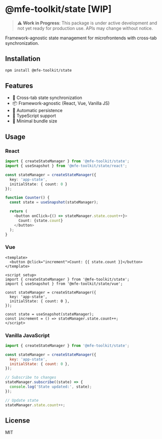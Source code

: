 # @mfe-toolkit/state [WIP]

> **⚠️ Work in Progress**: This package is under active development and not yet ready for production use. APIs may change without notice.

Framework-agnostic state management for microfrontends with cross-tab synchronization.

## Installation

```bash
npm install @mfe-toolkit/state
```

## Features

- 🔄 Cross-tab state synchronization
- 📦 Framework-agnostic (React, Vue, Vanilla JS)
- 💾 Automatic persistence
- 🎯 TypeScript support
- 🚀 Minimal bundle size

## Usage

### React

```typescript
import { createStateManager } from '@mfe-toolkit/state';
import { useSnapshot } from '@mfe-toolkit/state/react';

const stateManager = createStateManager({
  key: 'app-state',
  initialState: { count: 0 }
});

function Counter() {
  const state = useSnapshot(stateManager);

  return (
    <button onClick={() => stateManager.state.count++}>
      Count: {state.count}
    </button>
  );
}
```

### Vue

```vue
<template>
  <button @click="increment">Count: {{ state.count }}</button>
</template>

<script setup>
import { createStateManager } from '@mfe-toolkit/state';
import { useSnapshot } from '@mfe-toolkit/state/vue';

const stateManager = createStateManager({
  key: 'app-state',
  initialState: { count: 0 },
});

const state = useSnapshot(stateManager);
const increment = () => stateManager.state.count++;
</script>
```

### Vanilla JavaScript

```javascript
import { createStateManager } from '@mfe-toolkit/state';

const stateManager = createStateManager({
  key: 'app-state',
  initialState: { count: 0 },
});

// Subscribe to changes
stateManager.subscribe((state) => {
  console.log('State updated:', state);
});

// Update state
stateManager.state.count++;
```

## License

MIT
